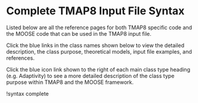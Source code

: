 # Complete TMAP8 Input File Syntax

Listed below are all the reference pages for both TMAP8 specific code and the
MOOSE code that can be used in the TMAP8 input file.

Click the blue links in the class names shown below to view the detailed
description, the class purpose, theoretical models, input file examples, and
references.

Click the blue icon link shown to the right of each main class type heading
(e.g. Adaptivity) to see a more detailed description of the class type purpose
within TMAP8 and the MOOSE framework.

!syntax complete
